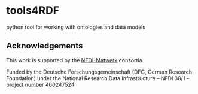 # tools4RDF

python tool for working with ontologies and data models

## Acknowledgements
This work is supported by the [NFDI-Matwerk](https://nfdi-matwerk.de/) consortia.

Funded by the Deutsche Forschungsgemeinschaft (DFG, German Research Foundation) under the National Research Data Infrastructure – NFDI 38/1 – project number 460247524


